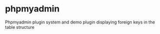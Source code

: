 # phpmyadmin
Phpmyadmin plugin system and demo plugin displaying foreign keys in the table structure
